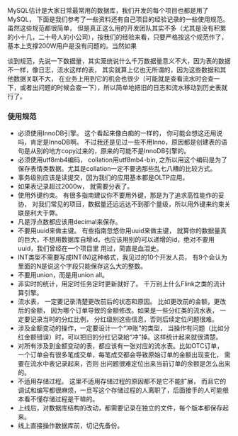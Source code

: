    MySQL估计是大家日常最常用的数据库，我们开发的每个项目也都是用了MySQL， 下面是我们参考了一些资料还有自己项目的经验记录的一些使用规范。虽然这些规范都很简单，
 但是真正这么用的开发团队其实不多（尤其是没有积累的小十几，二十号人的小公司），按我们的经验来看，只要严格按这个规范作了，基本上支撑200W用户是没有问题的。当然如果
   
   谈到规范，先说一下数据量，其实笼统说什么千万数据量意义不大，因为表的数据不一样，像日志，流水这样的表， 其实就算上亿也无所谓的，因为这些数据和其他数据关联不大，
   在业务上用到它的机会也很少（可能就是查看流水时会查一下，或者出问题的时候会查一下），所以简单地把旧的日志和流水移动到历史表就行了。
   
### 使用规范
   * 必须使用InnoDB引擎。 这个看起来像白痴的一样的， 你可能会想这还用说吗，肯定是InnoDB啊。 不过我还是见过一些不用Inno，原因都是创建表的语句是从别的地方copy过来的，原来的可能不是InnoDB引擎的。
   * 必须使用utf8mb4编码， collation用utf8mb4-bin, 之所以用这个编码是为了保存表情类数据。尤其是collation一定不要选那些乱七八糟的比较方式。
   * 事务级别应该是读提交，因为我们的应用基本都是OLTP应用。
   * 如果表记录超过2000w， 就需要分表了。
   * 使用外键约束。 有很多指南建议你不要用外键，那是为了追求高性能作的妥协， 对我们常见的项目，数据量还远远达不到那个量级，所以用外键来约束关联是利大于弊。
   * 凡是浮点数都应该用decimal来保存。
   * 不要用uuid来做主键。 有些指南忽悠你用uuid来做主键， 就算你的数据量真的巨大，不想用数据库自增id，也应该用别的可以递增的id，绝对不要用uuid，我们曾经在一个项目里
   用过，简直是血泪史。
   * INT类型不需要写成INT(N)这种格式，我见过的10个开发人员， 有9个会认为里面的N是说这个字段只能保存这么大的整数。
   * 不要用union，而是用union all。
   * 非实时的统计，用定时任务定时更新就好了。 千万别上什么Flink之类的流计算引擎。
   * 流水表， 一定要记录清楚更改前后的状态和原因。 比如更改前的金额，更改后的金额， 因为哪个订单导致的金额修改。如果是一些分红类的流水表， 一定要记录当时的分红比例，
   分红级别这些信息，否则后续定位问题很难。
   * 涉及金额变动的操作，一定要设计一个“冲账”的类型， 当操作有问题（比如分红金额错误）时，可以把旧的分红记录給“冲”掉。这样统计起来就很清楚。
   * 对所有涉及到金额变动的表，都应该有一张对应的流水表。比如OTC订单， 一个订单会有很多笔成交单，每笔成交都会导致原始订单的金额出现变化， 需要在流水中表记录起来，否则
   出问题很难定位出来当前订单的余额是怎么出来的。
   * 不适用存储过程。 这里不适用存储过程的原因都不是它不能扩展， 而且它的调试和编写都很麻烦，一旦写这个存储过程的人离职了，后面接手的人可能根本看不懂存储过程是干嘛的。
   * 上线后，对数据库结构的改动，都需要记录在独立的文件，每个版本都保存起来。
   * 线上直接操作数据库前，切记先备份。 
   